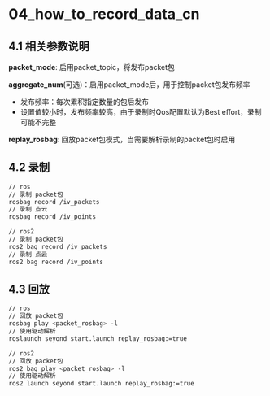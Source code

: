 # 04_how_to_record_data_cn

## 4.1 相关参数说明

**packet_mode**: 启用packet_topic，将发布packet包

**aggregate_num**(可选)：启用packet_mode后，用于控制packet包发布频率

- 发布频率：每次累积指定数量的包后发布
- 设置值较小时，发布频率较高，由于录制时Qos配置默认为Best effort，录制可能不完整

**replay_rosbag**: 回放packet包模式，当需要解析录制的packet包时启用

## 4.2 录制

```bash
// ros
// 录制 packet包
rosbag record /iv_packets
// 录制 点云
rosbag record /iv_points

// ros2
// 录制 packet包
ros2 bag record /iv_packets
// 录制 点云
ros2 bag record /iv_points
```

## 4.3 回放

```bash
// ros
// 回放 packet包
rosbag play <packet_rosbag> -l
// 使用驱动解析
roslaunch seyond start.launch replay_rosbag:=true

// ros2
// 回放 packet包
ros2 bag play <packet_rosbag> -l
// 使用驱动解析
ros2 launch seyond start.launch replay_rosbag:=true
```
